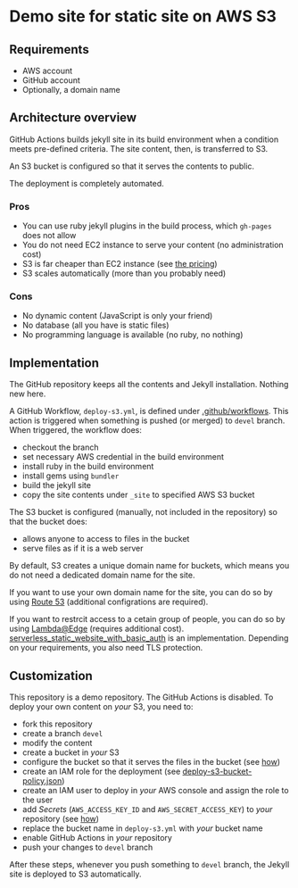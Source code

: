 # Demo site for static site on AWS S3

## Requirements

- AWS account
- GitHub account
- Optionally, a domain name

## Architecture overview

GitHub Actions builds jekyll site in its build environment when a condition
meets pre-defined criteria. The site content, then, is transferred to S3.

An S3 bucket is configured so that it serves the contents to public.

The deployment is completely automated.

### Pros

- You can use ruby jekyll plugins in the build process, which `gh-pages` does
  not allow
- You do not need EC2 instance to serve your content (no administration cost)
- S3 is far cheaper than EC2 instance (see [the pricing](https://aws.amazon.com/s3/pricing/))
- S3 scales automatically (more than you probably need)

### Cons

- No dynamic content (JavaScript is only your friend)
- No database (all you have is static files)
- No programming language is available (no ruby, no nothing)

## Implementation

The GitHub repository keeps all the contents and Jekyll installation. Nothing
new here.

A GitHub Workflow, `deploy-s3.yml`, is defined under
[.github/workflows](https://github.com/trombik/jekyll-site-demo-starhub/blob/master/.github/workflows/deploy-s3.yml).
This action is triggered when something is pushed (or merged) to `devel`
branch.  When triggered, the workflow does:

- checkout the branch
- set necessary AWS credential in the build environment
- install ruby in the build environment
- install gems using `bundler`
- build the jekyll site
- copy the site contents under `_site` to specified AWS S3 bucket

The S3 bucket is configured (manually, not included in the repository) so that
the bucket does:

- allows anyone to access to files in the bucket
- serve files as if it is a web server

By default, S3 creates a unique domain name for buckets, which means you do
not need a dedicated domain name for the site.

If you want to use your own domain name for the site, you can do so by using
[Route 53](https://aws.amazon.com/route53/) (additional configrations are
required).

If you want to restrcit access to a cetain group of people, you can do so by
using
[Lambda@Edge](https://docs.aws.amazon.com/AmazonCloudFront/latest/DeveloperGuide/lambda-at-the-edge.html)
(requires additional cost).
[serverless_static_website_with_basic_auth](https://github.com/dumrauf/serverless_static_website_with_basic_auth)
is an implementation. Depending on your requirements, you also need TLS
protection.

## Customization

This repository is a demo repository. The GitHub Actions is disabled. To
deploy your own content on _your_ S3, you need to:

- fork this repository
- create a branch `devel`
- modify the content
- create a bucket in _your_ S3
- configure the bucket so that it serves the files in the bucket (see
  [how](https://docs.aws.amazon.com/AmazonS3/latest/dev/WebsiteHosting.html))
- create an IAM role for the deployment (see [deploy-s3-bucket-policy.json](https://github.com/trombik/jekyll-site-demo-starhub/blob/master/.github/workflows/deploy-s3-bucket-policy.json))
- create an IAM user to deploy in _your_ AWS console and assign the role to
  the user
- add _Secrets_ (`AWS_ACCESS_KEY_ID` and `AWS_SECRET_ACCESS_KEY`) to _your_
  repository (see [how](https://help.github.com/en/actions/configuring-and-managing-workflows/creating-and-storing-encrypted-secrets))
- replace the bucket name in `deploy-s3.yml` with _your_ bucket name
- enable GitHub Actions in _your_ repository
- push your changes to `devel` branch

After these steps, whenever you push something to `devel` branch, the Jekyll
site is deployed to S3 automatically.
